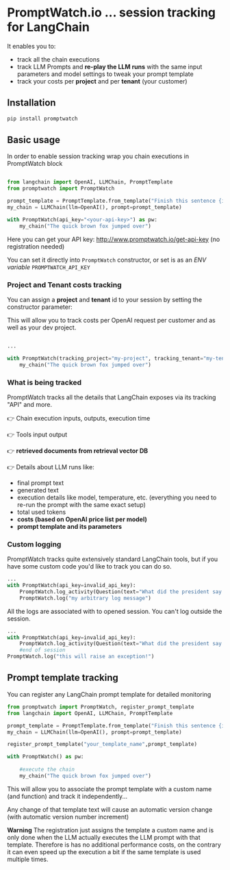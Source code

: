 # PromptWatch.io ... session tracking for LangChain 

It enables you to:
- track all the chain executions
- track LLM Prompts and **re-play the LLM runs** with the same input parameters and model settings to tweak your prompt template
- track your costs per **project** and per **tenant** (your customer)

## Installation 
```bash
pip install promptwatch
```

## Basic usage

In order to enable session tracking  wrap you chain executions in PromptWatch block

```python

from langchain import OpenAI, LLMChain, PromptTemplate
from promptwatch import PromptWatch

prompt_template = PromptTemplate.from_template("Finish this sentence {input}")
my_chain = LLMChain(llm=OpenAI(), prompt=prompt_template)

with PromptWatch(api_key="<your-api-key>") as pw:
    my_chain("The quick brown fox jumped over")

```

Here you can get your API key: http://www.promptwatch.io/get-api-key (no registration needed)

You can set it directly into `PromptWatch` constructor, or set is as an *ENV variable* `PROMPTWATCH_API_KEY`

### Project and Tenant costs tracking

You can assign a **project** and **tenant** id to your session by setting the constructor parameter:

This will allow you to track costs per OpenAI request per customer and as well as your dev project.

```python

...

with PromptWatch(tracking_project="my-project", tracking_tenant="my-tenant",) as pw:
    my_chain("The quick brown fox jumped over")

```
### What is being tracked

PromptWatch tracks all the details that LangChain exposes via its tracking "API" and more.

👉 Chain execution inputs, outputs, execution time

👉 Tools input output

👉 **retrieved documents from retrieval vector DB**

👉 Details about LLM runs like:

  - final prompt text
  - generated text
  - execution details like model, temperature, etc. (everything you need to re-run the prompt with the same exact setup)
  - total used tokens
  - **costs (based on OpenAI price list per model)**
  - **prompt template and its parameters**
  
 

### Custom logging

PromptWatch tracks quite extensively standard LangChain tools, but if you have some custom code you'd like to track you can do so.

```python
...
with PromptWatch(api_key=invalid_api_key):
    PromptWatch.log_activity(Question(text="What did the president say about Ketanji Brown Jackson"))
    PromptWatch.log("my arbitrary log message")
```

All the logs are associated with to opened session. You can't log outside the session.

```python
...
with PromptWatch(api_key=invalid_api_key):
    PromptWatch.log_activity(Question(text="What did the president say about Ketanji Brown Jackson"))
    #end of session   
PromptWatch.log("this will raise an exception!")
```


## Prompt template tracking

You can register any LangChain prompt template for detailed monitoring

```python
from promptwatch import PromptWatch, register_prompt_template
from langchain import OpenAI, LLMChain, PromptTemplate

prompt_template = PromptTemplate.from_template("Finish this sentence {input}")
my_chain = LLMChain(llm=OpenAI(), prompt=prompt_template)

register_prompt_template("your_template_name",prompt_template) 

with PromptWatch() as pw:
    
    #execute the chain
    my_chain("The quick brown fox jumped over")

```

This will allow you to associate the prompt template with a custom name (and function) and track it independently... 

Any change of that template text will cause an automatic version change (with automatic version number increment)

**Warning**
The registration just assigns the template a custom name and is only done when the LLM actually executes the LLM prompt with that template. Therefore is has no additional performance costs, on the contrary it can even speed up the execution a bit if the same template is used multiple times.


